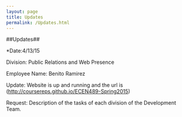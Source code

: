 ```yaml
---
layout: page
title: Updates
permalink: /Updates.html
---
```


##Updates##


*Date:4/13/15

Division: Public Relations and Web Presence

Employee Name: Benito Ramirez

Update: Website is up and running and the url is (http://coursereps.github.io/ECEN489-Spring2015)

Request: Description of the tasks of each division of the Development Team.

